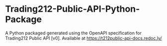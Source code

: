 # Trading212-Public-API-Python-Package
A Python packaged generated using the OpenAPI specification for Trading212 Public API [v0]. Available at https://t212public-api-docs.redoc.ly/
